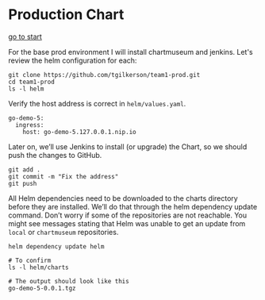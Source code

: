 # Production Chart

[go to start](./start-here.md)


For the base prod environment I will install chartmuseum and jenkins.  Let's review the helm configuration for each:

```
git clone https://github.com/tgilkerson/team1-prod.git
cd team1-prod
ls -l helm
```

Verify the host address is correct in `helm/values.yaml`.

```
go-demo-5:
  ingress:
    host: go-demo-5.127.0.0.1.nip.io
```
Later on, we’ll use Jenkins to install (or upgrade) the Chart, so we should push the changes to GitHub.

```
git add .
git commit -m "Fix the address"
git push
```

All Helm dependencies need to be downloaded to the charts directory before they are installed. We’ll do that through the helm dependency update command. Don’t worry if some of the repositories are not reachable. You might see messages stating that Helm was unable to get an update from `local` or `chartmuseum` repositories.

```
helm dependency update helm

# To confirm
ls -l helm/charts

# The output should look like this
go-demo-5-0.0.1.tgz
```
